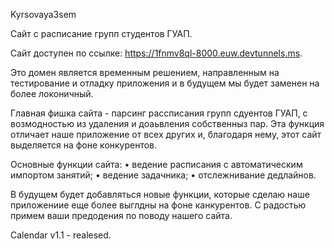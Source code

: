 Kyrsovaya3sem

Сайт с расписание групп студентов ГУАП.

Сайт доступен по ссылке: https://1fnmv8ql-8000.euw.devtunnels.ms.

Это домен является временным решением, направленным на тестирование и отладку приложения и в будущем мы будет заменен на более локоничный.

Главная фишка сайта - парсинг рассписания групп сдуентов ГУАП, с возмодностью из удаления и доаьвления собственныз пар.
Эта функция отличает наше приложение от всех других и, благодаря нему, этот сайт выделяется на фоне конкурентов.

Основные функции сайта:
• ведение расписания с автоматическим импортом занятий;
• ведение задачника;
• отслежнивание дедлайнов.

В будущем будет добавляться новые функции, которые сделаю наше приложениие еще более выглдны на фоне канкурентов.
С радостью примем ваши предодения по поводу нашего сайта. 




Calendar v1.1 - realesed.
 
